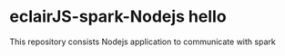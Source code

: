 # eclairJS-spark-Nodejs hello
This repository consists Nodejs application to communicate with spark
